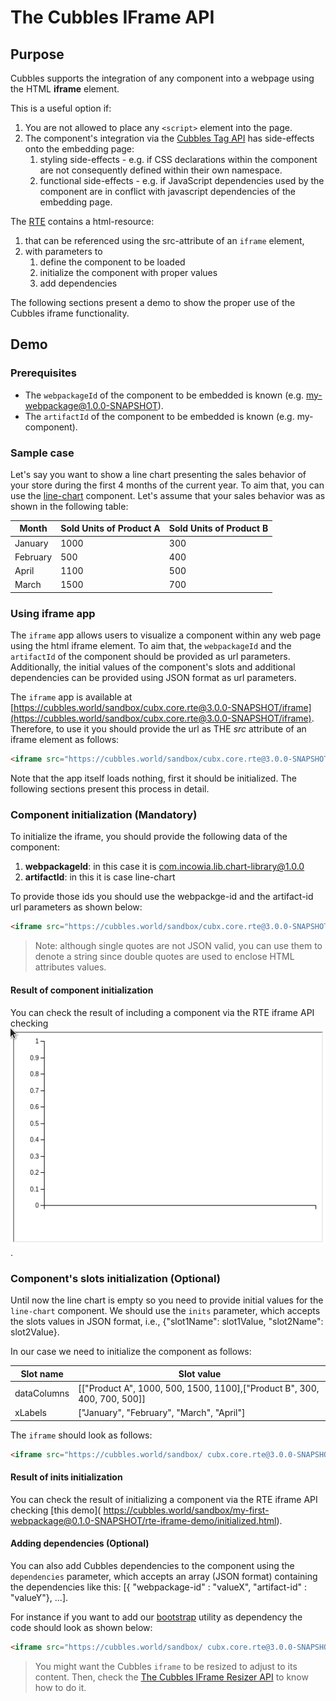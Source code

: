 # The Cubbles IFrame API

## Purpose

Cubbles supports the integration of any component into a webpage using the HTML **iframe** element.

This is a useful option if:

1. You are not allowed to place any `<script>` element into the page.
2. The component's integration via the [Cubbles Tag API](cubbles-tag-api/README.md) has side-effects onto the embedding page:
   1. styling side-effects - e.g. if CSS declarations within the component are not consequently defined within their own namespace.
   2. functional side-effects - e.g. if JavaScript dependencies used by the component are in conflict with javascript dependencies of the embedding page.

The [RTE](../README.md) contains a html-resource:

1. that can be referenced using the src-attribute of an `iframe` element,
2. with parameters to
   1. define the component to be loaded
   2. initialize the component with proper values
   3. add dependencies

The following sections present a demo to show the proper use of the Cubbles iframe functionality.

## Demo

### Prerequisites

- The `webpackageId` of the component to be embedded is known (e.g. my-webpackage@1.0.0-SNAPSHOT).
- The `artifactId` of the component to be embedded is known (e.g. my-component).

### Sample case

Let's say you want to show a line chart presenting the sales behavior of your store during the first 4 months of the current year. To aim that, you can use the [line-chart](https://cubbles.world/sandbox/com.incowia.lib.chart-library@1.0.0/line-chart/demo/index.html) component. Let's assume that your sales behavior was as shown in the following table:

| Month | Sold Units of Product A | Sold Units of Product B |
|----------|-------------------------|-------------------------|
| January | 1000 | 300 |
| February | 500 | 400 |
| April | 1100 | 500 |
| March | 1500 | 700 |

### Using iframe app

The `iframe` app allows users to visualize a component within any web page using the html iframe element. To aim that, the `webpackageId` and the `artifactId` of the component should be provided as url parameters. Additionally, the initial values of the component's slots and additional dependencies can be provided using JSON format as url parameters.

The `iframe` app is available at [https://cubbles.world/sandbox/cubx.core.rte@3.0.0-SNAPSHOT/iframe](https://cubbles.world/sandbox/cubx.core.rte@3.0.0-SNAPSHOT/iframe). Therefore, to use it you should provide the url as THE _src_ attribute of an iframe element as follows:

```html
<iframe src="https://cubbles.world/sandbox/cubx.core.rte@3.0.0-SNAPSHOT/iframe"></iframe>
```

Note that the app itself loads nothing, first it should be initialized. The following sections present this process in detail.

### Component initialization (Mandatory)

To initialize the iframe, you should provide the following data of the component:

1. **webpackageId**: in this case it is com.incowia.lib.chart-library@1.0.0
2. **artifactId**: in this it is case line-chart

To provide those ids you should use the webpackge-id and the artifact-id url parameters as shown below:

```html
<iframe src="https://cubbles.world/sandbox/cubx.core.rte@3.0.0-SNAPSHOT/iframe/index.html?webpackage-id=com.incowia.lib.chart-library@1.0.0&amp;artifact-id=line-chart&amp;dependencies=[]"></iframe>
```

> Note: although single quotes are not JSON valid, you can use them to denote a string since double quotes are used to enclose HTML attributes values.

#### Result of component initialization

You can check the result of including a component via the RTE iframe API checking [![RTE iframe API Demo](../../.gitbook/assets/iframe-api.png)](https://cubbles.world/sandbox/my-first-webpackage@0.1.0-SNAPSHOT/rte-iframe-demo/index.html).

### Component's slots initialization (Optional)

Until now the line chart is empty so you need to provide initial values for the `line-chart` component. We should use the `inits` parameter, which accepts the slots values in JSON format, i.e., {"slot1Name": slot1Value, "slot2Name": slot2Value}.

In our case we need to initialize the component as follows:

| Slot name | Slot value |
|-------------|--------------------------------------------------------------------------|
| dataColumns | [["Product A", 1000, 500, 1500, 1100],["Product B", 300, 400, 700, 500]] |
| xLabels | ["January", "February", "March", "April"] |

The `iframe` should look as follows:

```html
<iframe src="https://cubbles.world/sandbox/ cubx.core.rte@3.0.0-SNAPSHOT/iframe/index.html?webpackage-id=com.incowia.lib.chart-library@1.0.0&amp;artifact-id=line-chart&amp;inits={'dataColumns':[['Product A',1000,500,1500,1100],['Product B',300,400,700,500]],'xLabels':['January','February','March','April']}&dependencies=[]"></iframe>
```

#### Result of inits initialization

You can check the result of initializing a component via the RTE iframe API checking [this demo](</div>
https://cubbles.world/sandbox/my-first-webpackage@0.1.0-SNAPSHOT/rte-iframe-demo/initialized.html).

#### Adding dependencies (Optional)

You can also add Cubbles dependencies to the component using the `dependencies` parameter, which accepts an array (JSON format) containing the dependencies like this: [{ "webpackage-id" : "valueX", "artifact-id" : "valueY"}, ...].

For instance if you want to add our [bootstrap](https://cubbles.world/sandbox/bootstrap-3.3.5@1.4.0) utility as dependency the code should look as shown below:

```html
<iframe src="https://cubbles.world/sandbox/ cubx.core.rte@3.0.0-SNAPSHOT/iframe/index.html?webpackage-id=com.incowia.lib ... &dependencies=[{'webpackage-id':'bootstrap-3.3.5@1.4.0','artifact-id':'bootstrap'}]"></iframe>
```

> You might want the Cubbles `iframe` to be resized to adjust to its content. Then, check the [The Cubbles IFrame Resizer API](cubbles-iframe-resizer.md) to know how to do it.
